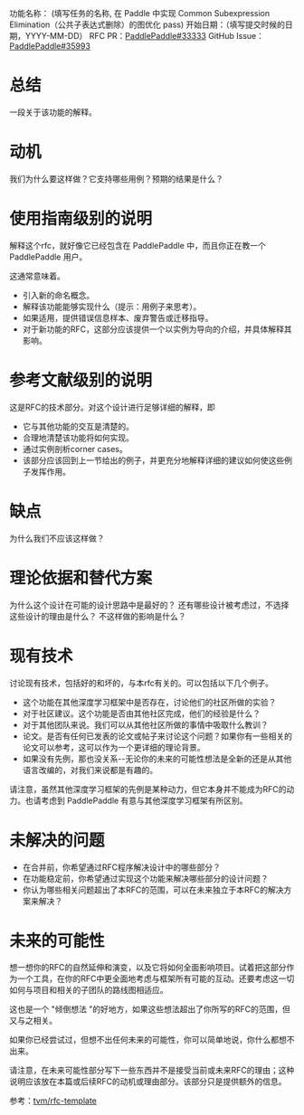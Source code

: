 功能名称： (填写任务的名称, 在 Paddle 中实现 Common Subexpression Elimination（公共子表达式删除）的图优化 pass)
开始日期：（填写提交时候的日期，YYYY-MM-DD）
RFC PR：[PaddlePaddle#33333]()
GitHub Issue：[PaddlePaddle#35993](https://github.com/PaddlePaddle/Paddle/issues/35993)

# 总结
一段关于该功能的解释。

# 动机
我们为什么要这样做？它支持哪些用例？预期的结果是什么？

# 使用指南级别的说明
解释这个rfc，就好像它已经包含在 PaddlePaddle 中，而且你正在教一个 PaddlePaddle 用户。

这通常意味着。

- 引入新的命名概念。
- 解释该功能能够实现什么（提示：用例子来思考）。
- 如果适用，提供错误信息样本、废弃警告或迁移指导。
- 对于新功能的RFC，这部分应该提供一个以实例为导向的介绍，并具体解释其影响。

# 参考文献级别的说明
这是RFC的技术部分。对这个设计进行足够详细的解释，即

- 它与其他功能的交互是清楚的。
- 合理地清楚该功能将如何实现。
- 通过实例剖析corner cases。
- 该部分应该回到上一节给出的例子，并更充分地解释详细的建议如何使这些例子发挥作用。

# 缺点
为什么我们不应该这样做？

# 理论依据和替代方案
为什么这个设计在可能的设计思路中是最好的？
还有哪些设计被考虑过，不选择这些设计的理由是什么？
不这样做的影响是什么？

# 现有技术
讨论现有技术，包括好的和坏的，与本rfc有关的。可以包括以下几个例子。

- 这个功能在其他深度学习框架中是否存在，讨论他们的社区所做的实验？
- 对于社区建议。这个功能是否由其他社区完成，他们的经验是什么？
- 对于其他团队来说。我们可以从其他社区所做的事情中吸取什么教训？
- 论文。是否有任何已发表的论文或帖子来讨论这个问题？如果你有一些相关的论文可以参考，这可以作为一个更详细的理论背景。
- 如果没有先例，那也没关系--无论你的未来的可能性想法是全新的还是从其他语言改编的，对我们来说都是有趣的。

请注意，虽然其他深度学习框架的先例是某种动力，但它本身并不能成为RFC的动力。也请考虑到 PaddlePaddle 有意与其他深度学习框架有所区别。

# 未解决的问题

- 在合并前，你希望通过RFC程序解决设计中的哪些部分？
- 在功能稳定前，你希望通过实现这个功能来解决哪些部分的设计问题？
- 你认为哪些相关问题超出了本RFC的范围，可以在未来独立于本RFC的解决方案来解决？

# 未来的可能性
想一想你的RFC的自然延伸和演变，以及它将如何全面影响项目。试着把这部分作为一个工具，在你的RFC中更全面地考虑与框架所有可能的互动。还要考虑这一切如何与项目和相关的子团队的路线图相适应。

这也是一个 "倾倒想法 "的好地方，如果这些想法超出了你所写的RFC的范围，但又与之相关。

如果你已经尝试过，但想不出任何未来的可能性，你可以简单地说，你什么都想不出来。

请注意，在未来可能性部分写下一些东西并不是接受当前或未来RFC的理由；这种说明应该放在本篇或后续RFC的动机或理由部分。该部分只是提供额外的信息。

参考：[tvm/rfc-template](https://github.com/apache/tvm-rfcs/blob/main/0000-template.md)
